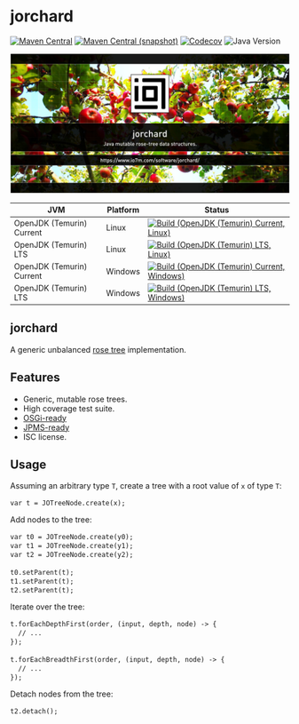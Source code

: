 jorchard
===

[![Maven Central](https://img.shields.io/maven-central/v/com.io7m.jorchard/com.io7m.jorchard.svg?style=flat-square)](http://search.maven.org/#search%7Cga%7C1%7Cg%3A%22com.io7m.jorchard%22)
[![Maven Central (snapshot)](https://img.shields.io/nexus/s/com.io7m.jorchard/com.io7m.jorchard?server=https%3A%2F%2Fs01.oss.sonatype.org&style=flat-square)](https://s01.oss.sonatype.org/content/repositories/snapshots/com/io7m/jorchard/)
[![Codecov](https://img.shields.io/codecov/c/github/io7m-com/jorchard.svg?style=flat-square)](https://codecov.io/gh/io7m-com/jorchard)
![Java Version](https://img.shields.io/badge/17-java?label=java&color=e65cc3)

![com.io7m.jorchard](./src/site/resources/jorchard.jpg?raw=true)

| JVM | Platform | Status |
|-----|----------|--------|
| OpenJDK (Temurin) Current | Linux | [![Build (OpenJDK (Temurin) Current, Linux)](https://img.shields.io/github/actions/workflow/status/io7m-com/jorchard/main.linux.temurin.current.yml)](https://www.github.com/io7m-com/jorchard/actions?query=workflow%3Amain.linux.temurin.current)|
| OpenJDK (Temurin) LTS | Linux | [![Build (OpenJDK (Temurin) LTS, Linux)](https://img.shields.io/github/actions/workflow/status/io7m-com/jorchard/main.linux.temurin.lts.yml)](https://www.github.com/io7m-com/jorchard/actions?query=workflow%3Amain.linux.temurin.lts)|
| OpenJDK (Temurin) Current | Windows | [![Build (OpenJDK (Temurin) Current, Windows)](https://img.shields.io/github/actions/workflow/status/io7m-com/jorchard/main.windows.temurin.current.yml)](https://www.github.com/io7m-com/jorchard/actions?query=workflow%3Amain.windows.temurin.current)|
| OpenJDK (Temurin) LTS | Windows | [![Build (OpenJDK (Temurin) LTS, Windows)](https://img.shields.io/github/actions/workflow/status/io7m-com/jorchard/main.windows.temurin.lts.yml)](https://www.github.com/io7m-com/jorchard/actions?query=workflow%3Amain.windows.temurin.lts)|

## jorchard

A generic unbalanced [rose tree](https://en.wikipedia.org/wiki/Rose_tree)
implementation.

## Features

* Generic, mutable rose trees.
* High coverage test suite.
* [OSGi-ready](https://www.osgi.org/)
* [JPMS-ready](https://en.wikipedia.org/wiki/Java_Platform_Module_System)
* ISC license.

## Usage

Assuming an arbitrary type `T`, create a tree with a root value of `x` of
type `T`:

```
var t = JOTreeNode.create(x);
```

Add nodes to the tree:

```
var t0 = JOTreeNode.create(y0);
var t1 = JOTreeNode.create(y1);
var t2 = JOTreeNode.create(y2);

t0.setParent(t);
t1.setParent(t);
t2.setParent(t);
```

Iterate over the tree:

```
t.forEachDepthFirst(order, (input, depth, node) -> {
  // ...
});

t.forEachBreadthFirst(order, (input, depth, node) -> {
  // ...
});
```

Detach nodes from the tree:

```
t2.detach();
```

